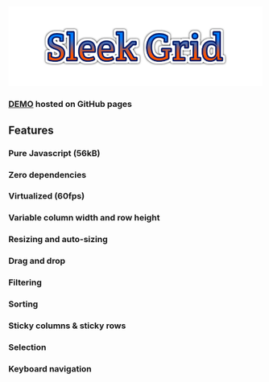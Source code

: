 <p align="center">
    <img src="logo.svg">
</p>

### [DEMO](https://glromeo.github.io/sleek-grid/demo.html) hosted on GitHub pages

## Features

### Pure Javascript (56kB)
### Zero dependencies
### Virtualized (60fps)
### Variable column width and row height
### Resizing and auto-sizing
### Drag and drop
### Filtering
### Sorting
### Sticky columns & sticky rows
### Selection 
### Keyboard navigation


